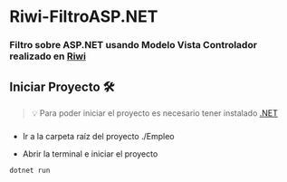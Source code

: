 # Riwi-FiltroASP.NET


### Filtro sobre ASP.NET usando Modelo Vista Controlador realizado en [Riwi](https://riwi.io/)

## Iniciar Proyecto 🛠️

> 💡 Para poder iniciar el proyecto es necesario tener instalado [.NET](https://dotnet.microsoft.com/es-es/download)

###

- Ir a la carpeta raíz del proyecto ./Empleo

- Abrir la terminal e iniciar el proyecto

```bash
dotnet run
```